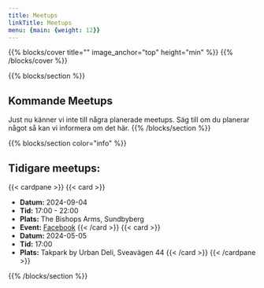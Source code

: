 ```yaml
---
title: Meetups
linkTitle: Meetups
menu: {main: {weight: 12}}
---
```


{{% blocks/cover title="" image_anchor="top" height="min" %}}
{{% /blocks/cover %}}

{{% blocks/section  %}}
## Kommande Meetups
Just nu känner vi inte till några planerade meetups. Säg till om du planerar något så kan vi informera om det här.
{{% /blocks/section %}}

{{% blocks/section color="info" %}}
## Tidigare meetups:
{{< cardpane >}}
{{< card >}}
* **Datum:** 2024-09-04
* **Tid:** 17:00 - 22:00
* **Plats:** The Bishops Arms, Sundbyberg
* **Event:** [Facebook](https://www.facebook.com/events/1183504712869737/)
{{< /card >}}
{{< card >}}
* **Datum:** 2024-05-05
* **Tid:** 17:00
* **Plats:** Takpark by Urban Deli, Sveavägen 44 
{{< /card >}}
{{< /cardpane >}}

{{% /blocks/section %}}

